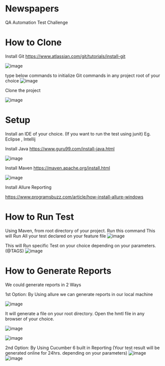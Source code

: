 # Newspapers
QA Automation Test Challenge

# How to Clone
Install Git 
https://www.atlassian.com/git/tutorials/install-git

![image](https://user-images.githubusercontent.com/110485304/182438544-a609a993-9ee5-4224-8f00-c62d002b9f46.png)

type below commands to initialize Git commands in any project root of your choice
![image](https://user-images.githubusercontent.com/110485304/182438193-ca006b63-733a-4e9e-80c9-66415f43c911.png)


Clone the project

![image](https://user-images.githubusercontent.com/110485304/182438737-be11671f-8580-4145-8b36-a388d7bd28b9.png)

# Setup

Install an IDE of your choice. (If you want to run the test using junit)
Eg. Eclipse , Intellij

Install Java
https://www.guru99.com/install-java.html

![image](https://user-images.githubusercontent.com/110485304/182429153-0c15dec3-5252-4981-ad9b-5ef89f9b60d9.png)

Install Maven
https://maven.apache.org/install.html

![image](https://user-images.githubusercontent.com/110485304/182429265-4ca060dd-8434-4f5a-8c94-d208a0c7a45b.png)

Install Allure Reporting

https://www.programsbuzz.com/article/how-install-allure-windows

# How to Run Test
Using Maven, from root directory of your project. Run this command 
This will Run All your test declared on your feature file
![image](https://user-images.githubusercontent.com/110485304/182435786-00c9843d-7d7c-4ea1-8a22-bff0eb54bce5.png)


This will Run specific Test on your choice depending on your parameters. (@TAGS)
![image](https://user-images.githubusercontent.com/110485304/182435898-454de843-4cc4-48e6-b7d2-dad5a1561865.png)



# How to Generate Reports
We could generate reports in 2 Ways

1st Option: By Using allure we can generate reports in our local machine

![image](https://user-images.githubusercontent.com/110485304/182436070-09f754fd-2700-4247-b9e1-ed671deff98a.png)

It will generate a file on your root directory. Open the hmtl file in any browser of your choice.

![image](https://user-images.githubusercontent.com/110485304/182436229-e57a637c-96ad-4e6b-a34c-f50a02c20cd4.png)

![image](https://user-images.githubusercontent.com/110485304/182432334-26ffb609-2a43-4d74-9ca1-0b4c19e9f234.png)



2nd Option: By Using Cucumber 6 built in Reporting (Your test result will be generated online for 24hrs. depending on your parameters)
![image](https://user-images.githubusercontent.com/110485304/182431940-b6944075-667c-45ff-934c-92b7ffdc2960.png)
![image](https://user-images.githubusercontent.com/110485304/182432040-06f06e2d-2893-4ae6-808d-deb1e1916118.png)

